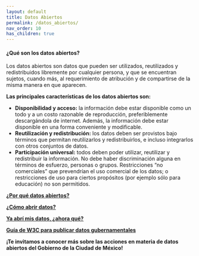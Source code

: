 ```yaml
---
layout: default
title: Datos Abiertos
permalink: /datos_abiertos/
nav_order: 10
has_children: true
---
```


<h4><b> ¿Qué son los datos abiertos? </b> </h4>

<p>Los datos abiertos son datos que pueden ser utilizados, reutilizados y redistribuidos libremente por cualquier persona, y que se encuentran sujetos, cuando más, al requerimiento de atribución y de compartirse de la misma manera en que aparecen.
</p>
<p>
<strong>Las principales características de los datos abiertos son:</strong>
</p>
<ul>
  <li> <strong>Disponibilidad y acceso:</strong> la información debe estar disponible como un todo y a un costo razonable de reproducción, preferiblemente descargándola de internet. Además, la información debe estar disponible en una forma conveniente y modificable.</li>
  <li> <strong>Reutilización y redistribución:</strong> los datos deben ser provistos bajo términos que permitan reutilizarlos y redistribuirlos, e incluso integrarlos con otros conjuntos de datos.</li>
  <li> <strong>Participación universal:</strong> todos deben poder utilizar, reutilizar y redistribuir la información. No debe haber discriminación alguna en términos de esfuerzo, personas o grupos. Restricciones “no comerciales” que prevendrían el uso comercial de los datos; o restricciones de uso para ciertos propósitos (por ejemplo sólo para educación) no son permitidos.</li>
</ul>
<p> <strong> <a href="https://opendatahandbook.org/guide/es/why-open-data/">¿Por qué datos abiertos? </a> </strong> </p>  
<p> <strong> <a href="https://opendatahandbook.org/guide/es/how-to-open-up-data/">¿Cómo abrir datos? </a> </strong> </p> 
<p> <strong> <a href="https://opendatahandbook.org/guide/es/following-up/">Ya abrí mis datos, ¿ahora qué? </a> </strong> </p>  
<p> <strong> <a href="https://www.w3.org/TR/gov-data/">Guía de W3C para publicar datos gubernamentales </a> </strong> </p> 


<p><strong>¡Te invitamos a conocer más sobre las acciones en materia de datos abiertos del Gobierno de la Ciudad de México!</strong></p>






